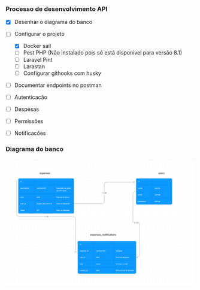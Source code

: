 ### Processo de desenvolvimento API
- [x] Desenhar o diagrama do banco
- [ ] Configurar o projeto
    - [x] Docker sail
    - [ ] Pest PHP (Não instalado pois só está disponivel para versão 8.1)
    - [ ] Laravel Pint
    - [ ] Larastan
    - [ ] Configurar githooks com husky
- [ ] Documentar endpoints no postman

- [ ] Autenticacão
- [ ] Despesas
- [ ] Permissões
- [ ] Notificacões


### Diagrama do banco
![Diagrama do banco](../images/database.png)